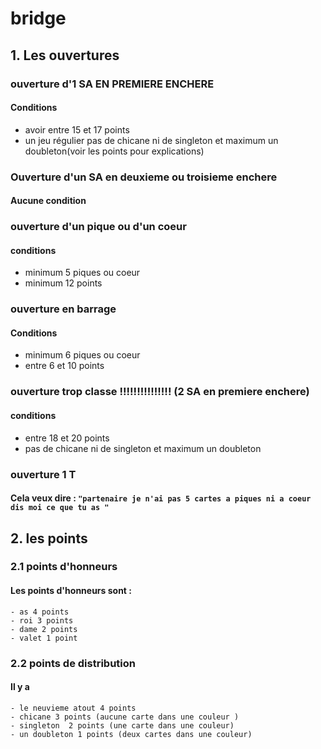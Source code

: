 # bridge
##  1. Les ouvertures
### ouverture d'1 SA EN PREMIERE ENCHERE
#### Conditions
- avoir entre 15 et 17 points 
- un jeu régulier pas de chicane ni de singleton et maximum un doubleton(voir les points pour explications)
### Ouverture d'un  SA en deuxieme ou troisieme enchere
#### Aucune condition
### ouverture d'un pique ou d'un coeur
#### conditions 
-  minimum 5 piques ou coeur
- minimum 12 points
### ouverture en barrage
#### Conditions
- minimum 6 piques ou coeur
 - entre 6 et 10 points
### ouverture trop classe !!!!!!!!!!!!!!! (2 SA en premiere enchere)
#### conditions
- entre 18 et 20 points
- pas de chicane ni de singleton et maximum un doubleton
### ouverture 1 T
#### Cela veux dire : ``` "partenaire je n'ai pas 5 cartes a piques ni a coeur dis moi ce que tu as " ```
## 2. les points 
### 2.1 points d'honneurs 
#### Les points d'honneurs sont :
````
- as 4 points
- roi 3 points
- dame 2 points 
- valet 1 point 
````
### 2.2 points de distribution
#### Il y a
````
- le neuvieme atout 4 points
- chicane 3 points (aucune carte dans une couleur )
- singleton  2 points (une carte dans une couleur)
- un doubleton 1 points (deux cartes dans une couleur)
 
